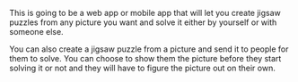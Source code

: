 This is going to be a web app or mobile app that will let you create jigsaw puzzles from any picture you want and solve it either by yourself or with someone else.

You can also create a jigsaw puzzle from a picture and send it to people for them to solve. You can choose to show them the picture before they start solving it or not and they will have to figure the picture out on their own.